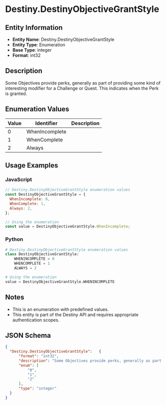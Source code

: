 # Destiny.DestinyObjectiveGrantStyle

## Entity Information
- **Entity Name**: Destiny.DestinyObjectiveGrantStyle
- **Entity Type**: Enumeration
- **Base Type**: integer
- **Format**: int32

## Description
Some Objectives provide perks, generally as part of providing some kind of interesting modifier for a Challenge or Quest. This indicates when the Perk is granted.

## Enumeration Values

| Value | Identifier | Description |
|-------|------------|-------------|
| 0 | WhenIncomplete |  |
| 1 | WhenComplete |  |
| 2 | Always |  |

## Usage Examples

### JavaScript
```javascript
// Destiny.DestinyObjectiveGrantStyle enumeration values
const DestinyObjectiveGrantStyle = {
  WhenIncomplete: 0,
  WhenComplete: 1,
  Always: 2,
};

// Using the enumeration
const value = DestinyObjectiveGrantStyle.WhenIncomplete;
```

### Python
```python
# Destiny.DestinyObjectiveGrantStyle enumeration values
class DestinyObjectiveGrantStyle:
    WHENINCOMPLETE = 0
    WHENCOMPLETE = 1
    ALWAYS = 2

# Using the enumeration
value = DestinyObjectiveGrantStyle.WHENINCOMPLETE
```

## Notes
- This is an enumeration with predefined values.
- This entity is part of the Destiny API and requires appropriate authentication scopes.

## JSON Schema
```json
{
  "Destiny.DestinyObjectiveGrantStyle":   {
      "format": "int32",
      "description": "Some Objectives provide perks, generally as part of providing some kind of interesting modifier for a Challenge or Quest. This indicates when the Perk is granted.",
      "enum": [
          "0",
          "1",
          "2"
      ],
      "type": "integer"
  }
}
```
